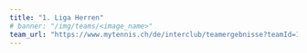 ```yaml
---
title: "1. Liga Herren"
# banner: "/img/teams/<image_name>"
team_url: "https://www.mytennis.ch/de/interclub/teamergebnisse?teamId=16913"
---
```

